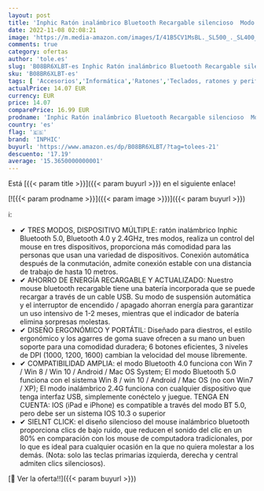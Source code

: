 ```yaml
---
layout: post
title: 'Inphic Ratón inalámbrico Bluetooth Recargable silencioso  Modo de BT5.0/4.0 + 2.4G   ratón portátil ergonómico 1600DPI para Ordenador portátil  Android  Windows Mac OS  Color Negro'
date: 2022-11-08 02:08:21
image: 'https://m.media-amazon.com/images/I/41B5CV1MsBL._SL500_._SL400_.jpg'
comments: true
category: ofertas
author: 'tole.es'
slug: 'B08BR6XLBT-es Inphic Ratón inalámbrico Bluetooth Recargable silencioso...'
sku: 'B08BR6XLBT-es'
tags: [ 'Accesorios','Informática','Ratones','Teclados, ratones y periféricos de entrada','android','inphic','🇪🇸', ]
actualPrice: 14.07 EUR
currency: EUR
price: 14.07
comparePrice: 16.99 EUR
prodname: 'Inphic Ratón inalámbrico Bluetooth Recargable silencioso  Modo de BT5.0/4.0 + 2.4G   ratón portátil ergonómico 1600DPI para Ordenador portátil  Android  Windows Mac OS  Color Negro'
country: 'es'
flag: '🇪🇸'
brand: 'INPHIC'
buyurl: 'https://www.amazon.es/dp/B08BR6XLBT/?tag=tolees-21'
descuento: '17.19'
average: '15.3650000000001'
---
```


Está [{{< param title >}}]({{< param buyurl >}}) en el siguiente enlace!

[![{{< param prodname >}}]({{< param image >}})]({{< param buyurl >}})

ℹ️:

- ✔ TRES MODOS, DISPOSITIVO MÚLTIPLE: ratón inalámbrico Inphic Bluetooth 5.0, Bluetooth 4.0 y 2.4GHz, tres modos, realiza un control del mouse en tres dispositivos, proporciona más comodidad para las personas que usan una variedad de dispositivos. Conexión automática después de la conmutación, admite conexión estable con una distancia de trabajo de hasta 10 metros.
- ✔ AHORRO DE ENERGÍA RECARGABLE Y ACTUALIZADO: Nuestro mouse bluetooth recargable tiene una batería incorporada que se puede recargar a través de un cable USB. Su modo de suspensión automática y el interruptor de encendido / apagado ahorran energía para garantizar un uso intensivo de 1-2 meses, mientras que el indicador de batería elimina sorpresas molestas.
- ✔ DISEÑO ERGONÓMICO Y PORTÁTIL: Diseñado para diestros, el estilo ergonómico y los agarres de goma suave ofrecen a su mano un buen soporte para una comodidad duradera; 6 botones eficientes, 3 niveles de DPI (1000, 1200, 1600) cambian la velocidad del mouse libremente.
- ✔ COMPATIBILIDAD AMPLIA: el modo Bluetooth 4.0 funciona con Win 7 / Win 8 / Win 10 / Android / Mac OS System; El modo Bluetooth 5.0 funciona con el sistema Win 8 / win 10 / Android / Mac OS (no con Win7 / XP); El modo inalámbrico 2.4G funciona con cualquier dispositivo que tenga interfaz USB, simplemente conéctelo y juegue. TENGA EN CUENTA: IOS (iPad e iPhone) es compatible a través del modo BT 5.0, pero debe ser un sistema IOS 10.3 o superior
- ✔ SIELNT CLICK: el diseño silencioso del mouse inalámbrico bluetooth proporciona clics de bajo ruido, que reducen el sonido del clic en un 80% en comparación con los mouse de computadora tradicionales, por lo que es ideal para cualquier ocasión en la que no quiera molestar a los demás. (Nota: solo las teclas primarias izquierda, derecha y central admiten clics silenciosos).

[🛒 Ver la oferta!!]({{< param buyurl >}})
